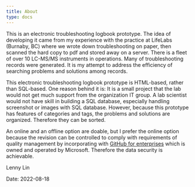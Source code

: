 ```yaml
---
title: About
type: docs
---
```



This is an electronic troubleshooting logbook prototype.  The idea of developing it came from my experience with the practice at LifeLabs (Burnaby, BC) where we wrote down troubleshooting on paper, then scanned the hard copy to pdf and stored away on a server. There is a fleet of over 10 LC-MS/MS instruments in operations.  Many of troubleshooting records were generated. It is my attempt to address the efficiency of searching problems and solutions among records.

This electronic troubleshooting logbook prototype is HTML-based, rather than SQL-based.  One reason behind it is: It is a small project that the lab would not get much support from the organization IT group.  A lab scientist would not have skill in building a SQL database, especially handling screenshot or images with SQL database.  However, because this prototype has features of categories and tags,  the problems and solutions are organized. Therefore they can be sorted. 

An online and an offline option are doable, but I prefer the online option because the revision can be controlled to comply with requirements of quality management by incorporating with [GitHub for enterprises](https://github.com/enterprise?ef_id=a3551c9ee71d1c9b2bba7f96e74a429f:G:s&OCID=AID2202671_SEM_a3551c9ee71d1c9b2bba7f96e74a429f:G:s&msclkid=a3551c9ee71d1c9b2bba7f96e74a429f) which is owned and operated by Microsoft. Therefore the data security is achievable. 



Lenny Lin  

[<i class="fa fa-linkedin-square" style="font-size:24px;color:red"></i>](https://www.linkedin.com/in/lenny-lin/)

Date: 2022-08-18



<link rel="stylesheet" href="https://cdnjs.cloudflare.com/ajax/libs/font-awesome/4.7.0/css/font-awesome.min.css">